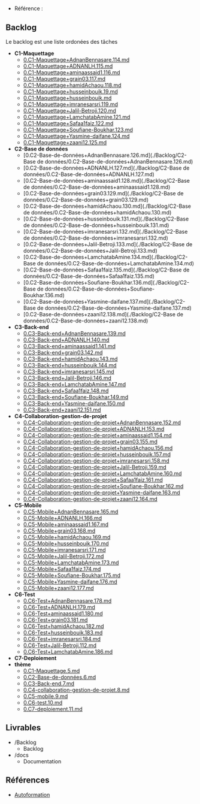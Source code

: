 #  

- Référence :   

 

## Backlog 

Le backlog est une liste ordonées des tâches 

- **C1-Maquettage** 
  - [0.C1-Maquettage+AdnanBennasare.114.md](./Backlog/C1-Maquettage/0.C1-Maquettage+AdnanBennasare.114.md) 
  - [0.C1-Maquettage+ADNANLH.115.md](./Backlog/C1-Maquettage/0.C1-Maquettage+ADNANLH.115.md) 
  - [0.C1-Maquettage+aminaassaid1.116.md](./Backlog/C1-Maquettage/0.C1-Maquettage+aminaassaid1.116.md) 
  - [0.C1-Maquettage+grain03.117.md](./Backlog/C1-Maquettage/0.C1-Maquettage+grain03.117.md) 
  - [0.C1-Maquettage+hamidAchaou.118.md](./Backlog/C1-Maquettage/0.C1-Maquettage+hamidAchaou.118.md) 
  - [0.C1-Maquettage+husseinbouik.19.md](./Backlog/C1-Maquettage/0.C1-Maquettage+husseinbouik.19.md) 
  - [0.C1-Maquettage+husseinbouik.md](./Backlog/C1-Maquettage/0.C1-Maquettage+husseinbouik.md) 
  - [0.C1-Maquettage+imranesarsri.119.md](./Backlog/C1-Maquettage/0.C1-Maquettage+imranesarsri.119.md) 
  - [0.C1-Maquettage+Jalil-Betroji.120.md](./Backlog/C1-Maquettage/0.C1-Maquettage+Jalil-Betroji.120.md) 
  - [0.C1-Maquettage+LamchatabAmine.121.md](./Backlog/C1-Maquettage/0.C1-Maquettage+LamchatabAmine.121.md) 
  - [0.C1-Maquettage+Safaa1faiz.122.md](./Backlog/C1-Maquettage/0.C1-Maquettage+Safaa1faiz.122.md) 
  - [0.C1-Maquettage+Soufiane-Boukhar.123.md](./Backlog/C1-Maquettage/0.C1-Maquettage+Soufiane-Boukhar.123.md) 
  - [0.C1-Maquettage+Yasmine-daifane.124.md](./Backlog/C1-Maquettage/0.C1-Maquettage+Yasmine-daifane.124.md) 
  - [0.C1-Maquettage+zaani12.125.md](./Backlog/C1-Maquettage/0.C1-Maquettage+zaani12.125.md) 
- **C2-Base de données** 
  - [0.C2-Base-de-données+AdnanBennasare.126.md](./Backlog/C2-Base de données/0.C2-Base-de-données+AdnanBennasare.126.md) 
  - [0.C2-Base-de-données+ADNANLH.127.md](./Backlog/C2-Base de données/0.C2-Base-de-données+ADNANLH.127.md) 
  - [0.C2-Base-de-données+aminaassaid1.128.md](./Backlog/C2-Base de données/0.C2-Base-de-données+aminaassaid1.128.md) 
  - [0.C2-Base-de-données+grain03.129.md](./Backlog/C2-Base de données/0.C2-Base-de-données+grain03.129.md) 
  - [0.C2-Base-de-données+hamidAchaou.130.md](./Backlog/C2-Base de données/0.C2-Base-de-données+hamidAchaou.130.md) 
  - [0.C2-Base-de-données+husseinbouik.131.md](./Backlog/C2-Base de données/0.C2-Base-de-données+husseinbouik.131.md) 
  - [0.C2-Base-de-données+imranesarsri.132.md](./Backlog/C2-Base de données/0.C2-Base-de-données+imranesarsri.132.md) 
  - [0.C2-Base-de-données+Jalil-Betroji.133.md](./Backlog/C2-Base de données/0.C2-Base-de-données+Jalil-Betroji.133.md) 
  - [0.C2-Base-de-données+LamchatabAmine.134.md](./Backlog/C2-Base de données/0.C2-Base-de-données+LamchatabAmine.134.md) 
  - [0.C2-Base-de-données+Safaa1faiz.135.md](./Backlog/C2-Base de données/0.C2-Base-de-données+Safaa1faiz.135.md) 
  - [0.C2-Base-de-données+Soufiane-Boukhar.136.md](./Backlog/C2-Base de données/0.C2-Base-de-données+Soufiane-Boukhar.136.md) 
  - [0.C2-Base-de-données+Yasmine-daifane.137.md](./Backlog/C2-Base de données/0.C2-Base-de-données+Yasmine-daifane.137.md) 
  - [0.C2-Base-de-données+zaani12.138.md](./Backlog/C2-Base de données/0.C2-Base-de-données+zaani12.138.md) 
- **C3-Back-end** 
  - [0.C3-Back-end+AdnanBennasare.139.md](./Backlog/C3-Back-end/0.C3-Back-end+AdnanBennasare.139.md) 
  - [0.C3-Back-end+ADNANLH.140.md](./Backlog/C3-Back-end/0.C3-Back-end+ADNANLH.140.md) 
  - [0.C3-Back-end+aminaassaid1.141.md](./Backlog/C3-Back-end/0.C3-Back-end+aminaassaid1.141.md) 
  - [0.C3-Back-end+grain03.142.md](./Backlog/C3-Back-end/0.C3-Back-end+grain03.142.md) 
  - [0.C3-Back-end+hamidAchaou.143.md](./Backlog/C3-Back-end/0.C3-Back-end+hamidAchaou.143.md) 
  - [0.C3-Back-end+husseinbouik.144.md](./Backlog/C3-Back-end/0.C3-Back-end+husseinbouik.144.md) 
  - [0.C3-Back-end+imranesarsri.145.md](./Backlog/C3-Back-end/0.C3-Back-end+imranesarsri.145.md) 
  - [0.C3-Back-end+Jalil-Betroji.146.md](./Backlog/C3-Back-end/0.C3-Back-end+Jalil-Betroji.146.md) 
  - [0.C3-Back-end+LamchatabAmine.147.md](./Backlog/C3-Back-end/0.C3-Back-end+LamchatabAmine.147.md) 
  - [0.C3-Back-end+Safaa1faiz.148.md](./Backlog/C3-Back-end/0.C3-Back-end+Safaa1faiz.148.md) 
  - [0.C3-Back-end+Soufiane-Boukhar.149.md](./Backlog/C3-Back-end/0.C3-Back-end+Soufiane-Boukhar.149.md) 
  - [0.C3-Back-end+Yasmine-daifane.150.md](./Backlog/C3-Back-end/0.C3-Back-end+Yasmine-daifane.150.md) 
  - [0.C3-Back-end+zaani12.151.md](./Backlog/C3-Back-end/0.C3-Back-end+zaani12.151.md) 
- **C4-Collaboration-gestion-de-projet** 
  - [0.C4-Collaboration-gestion-de-projet+AdnanBennasare.152.md](./Backlog/C4-Collaboration-gestion-de-projet/0.C4-Collaboration-gestion-de-projet+AdnanBennasare.152.md) 
  - [0.C4-Collaboration-gestion-de-projet+ADNANLH.153.md](./Backlog/C4-Collaboration-gestion-de-projet/0.C4-Collaboration-gestion-de-projet+ADNANLH.153.md) 
  - [0.C4-Collaboration-gestion-de-projet+aminaassaid1.154.md](./Backlog/C4-Collaboration-gestion-de-projet/0.C4-Collaboration-gestion-de-projet+aminaassaid1.154.md) 
  - [0.C4-Collaboration-gestion-de-projet+grain03.155.md](./Backlog/C4-Collaboration-gestion-de-projet/0.C4-Collaboration-gestion-de-projet+grain03.155.md) 
  - [0.C4-Collaboration-gestion-de-projet+hamidAchaou.156.md](./Backlog/C4-Collaboration-gestion-de-projet/0.C4-Collaboration-gestion-de-projet+hamidAchaou.156.md) 
  - [0.C4-Collaboration-gestion-de-projet+husseinbouik.157.md](./Backlog/C4-Collaboration-gestion-de-projet/0.C4-Collaboration-gestion-de-projet+husseinbouik.157.md) 
  - [0.C4-Collaboration-gestion-de-projet+imranesarsri.158.md](./Backlog/C4-Collaboration-gestion-de-projet/0.C4-Collaboration-gestion-de-projet+imranesarsri.158.md) 
  - [0.C4-Collaboration-gestion-de-projet+Jalil-Betroji.159.md](./Backlog/C4-Collaboration-gestion-de-projet/0.C4-Collaboration-gestion-de-projet+Jalil-Betroji.159.md) 
  - [0.C4-Collaboration-gestion-de-projet+LamchatabAmine.160.md](./Backlog/C4-Collaboration-gestion-de-projet/0.C4-Collaboration-gestion-de-projet+LamchatabAmine.160.md) 
  - [0.C4-Collaboration-gestion-de-projet+Safaa1faiz.161.md](./Backlog/C4-Collaboration-gestion-de-projet/0.C4-Collaboration-gestion-de-projet+Safaa1faiz.161.md) 
  - [0.C4-Collaboration-gestion-de-projet+Soufiane-Boukhar.162.md](./Backlog/C4-Collaboration-gestion-de-projet/0.C4-Collaboration-gestion-de-projet+Soufiane-Boukhar.162.md) 
  - [0.C4-Collaboration-gestion-de-projet+Yasmine-daifane.163.md](./Backlog/C4-Collaboration-gestion-de-projet/0.C4-Collaboration-gestion-de-projet+Yasmine-daifane.163.md) 
  - [0.C4-Collaboration-gestion-de-projet+zaani12.164.md](./Backlog/C4-Collaboration-gestion-de-projet/0.C4-Collaboration-gestion-de-projet+zaani12.164.md) 
- **C5-Mobile** 
  - [0.C5-Mobile+AdnanBennasare.165.md](./Backlog/C5-Mobile/0.C5-Mobile+AdnanBennasare.165.md) 
  - [0.C5-Mobile+ADNANLH.166.md](./Backlog/C5-Mobile/0.C5-Mobile+ADNANLH.166.md) 
  - [0.C5-Mobile+aminaassaid1.167.md](./Backlog/C5-Mobile/0.C5-Mobile+aminaassaid1.167.md) 
  - [0.C5-Mobile+grain03.168.md](./Backlog/C5-Mobile/0.C5-Mobile+grain03.168.md) 
  - [0.C5-Mobile+hamidAchaou.169.md](./Backlog/C5-Mobile/0.C5-Mobile+hamidAchaou.169.md) 
  - [0.C5-Mobile+husseinbouik.170.md](./Backlog/C5-Mobile/0.C5-Mobile+husseinbouik.170.md) 
  - [0.C5-Mobile+imranesarsri.171.md](./Backlog/C5-Mobile/0.C5-Mobile+imranesarsri.171.md) 
  - [0.C5-Mobile+Jalil-Betroji.172.md](./Backlog/C5-Mobile/0.C5-Mobile+Jalil-Betroji.172.md) 
  - [0.C5-Mobile+LamchatabAmine.173.md](./Backlog/C5-Mobile/0.C5-Mobile+LamchatabAmine.173.md) 
  - [0.C5-Mobile+Safaa1faiz.174.md](./Backlog/C5-Mobile/0.C5-Mobile+Safaa1faiz.174.md) 
  - [0.C5-Mobile+Soufiane-Boukhar.175.md](./Backlog/C5-Mobile/0.C5-Mobile+Soufiane-Boukhar.175.md) 
  - [0.C5-Mobile+Yasmine-daifane.176.md](./Backlog/C5-Mobile/0.C5-Mobile+Yasmine-daifane.176.md) 
  - [0.C5-Mobile+zaani12.177.md](./Backlog/C5-Mobile/0.C5-Mobile+zaani12.177.md) 
- **C6-Test** 
  - [0.C6-Test+AdnanBennasare.178.md](./Backlog/C6-Test/0.C6-Test+AdnanBennasare.178.md) 
  - [0.C6-Test+ADNANLH.179.md](./Backlog/C6-Test/0.C6-Test+ADNANLH.179.md) 
  - [0.C6-Test+aminaassaid1.180.md](./Backlog/C6-Test/0.C6-Test+aminaassaid1.180.md) 
  - [0.C6-Test+grain03.181.md](./Backlog/C6-Test/0.C6-Test+grain03.181.md) 
  - [0.C6-Test+hamidAchaou.182.md](./Backlog/C6-Test/0.C6-Test+hamidAchaou.182.md) 
  - [0.C6-Test+husseinbouik.183.md](./Backlog/C6-Test/0.C6-Test+husseinbouik.183.md) 
  - [0.C6-Test+imranesarsri.184.md](./Backlog/C6-Test/0.C6-Test+imranesarsri.184.md) 
  - [0.C6-Test+Jalil-Betroji.112.md](./Backlog/C6-Test/0.C6-Test+Jalil-Betroji.112.md) 
  - [0.C6-Test+LamchatabAmine.186.md](./Backlog/C6-Test/0.C6-Test+LamchatabAmine.186.md) 
- **C7-Deploiement** 
- **thème** 
  - [0.C1-Maquettage.5.md](./Backlog/thème/0.C1-Maquettage.5.md) 
  - [0.C2-Base-de-données.6.md](./Backlog/thème/0.C2-Base-de-données.6.md) 
  - [0.C3-Back-end.7.md](./Backlog/thème/0.C3-Back-end.7.md) 
  - [0.C4-collaboration-gestion-de-projet.8.md](./Backlog/thème/0.C4-collaboration-gestion-de-projet.8.md) 
  - [0.C5-mobile.9.md](./Backlog/thème/0.C5-mobile.9.md) 
  - [0.C6-test.10.md](./Backlog/thème/0.C6-test.10.md) 
  - [0.C7-deploiement.11.md](./Backlog/thème/0.C7-deploiement.11.md) 
## Livrables 

 

- /Backlog 
  - Backlog 
- /docs 
  - Documentation 
## Références 

 

- [Autoformation](#) 

